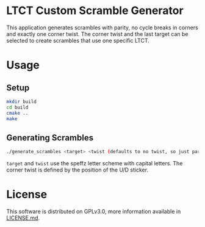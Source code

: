 # LTCT Custom Scramble Generator

This application generates scrambles with parity, no cycle breaks in corners and exactly one corner twist. The corner twist and the last target can be selected to create scrambles that use one specific LTCT.

# Usage

## Setup

```bash
mkdir build
cd build
cmake ..
make
```

## Generating Scrambles

```bash
./generate_scrambles <target> <twist (defaults to no twist, so just parity)> <number_of_scrambles (defaults to 10)>
```

`target` and `twist` use the speffz letter scheme with capital letters. The corner twist is defined by the position of the U/D sticker.



# License

This software is distributed on GPLv3.0, more information available in [LICENSE.md](LICENSE.md).
